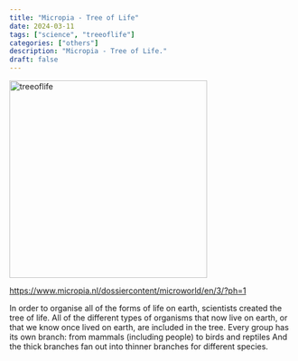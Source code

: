 ```yaml
---
title: "Micropia - Tree of Life"
date: 2024-03-11
tags: ["science", "treeoflife"]
categories: ["others"]
description: "Micropia - Tree of Life."
draft: false
---
```


<img src="https://www.micropia.nl/static/microworld/images/photos/tree-of-life.580.jpg" alt="treeoflife" width="350" height="350">

https://www.micropia.nl/dossiercontent/microworld/en/3/?ph=1

In order to organise all of the forms of life on earth, scientists created the tree of life. All of the different types of organisms that now live on earth, or that we know once lived on earth, are included in the tree. Every group has its own branch: from mammals (including people) to birds and reptiles And the thick branches fan out into thinner branches for different species.
